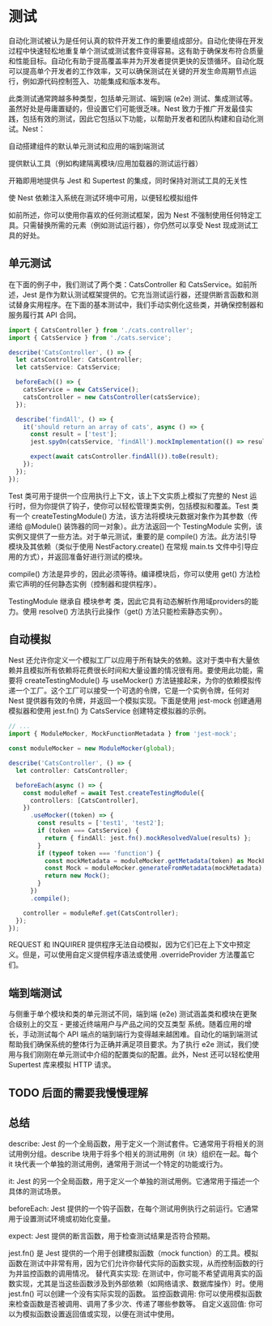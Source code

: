 # 测试

自动化测试被认为是任何认真的软件开发工作的重要组成部分。自动化使得在开发过程中快速轻松地重复单个测试或测试套件变得容易。这有助于确保发布符合质量和性能目标。自动化有助于提高覆盖率并为开发者提供更快的反馈循环。自动化既可以提高单个开发者的工作效率，又可以确保测试在关键的开发生命周期节点运行，例如源代码控制签入、功能集成和版本发布。

此类测试通常跨越多种类型，包括单元测试、端到端 (e2e) 测试、集成测试等。虽然好处是毋庸置疑的，但设置它们可能很乏味。Nest 致力于推广开发最佳实践，包括有效的测试，因此它包括以下功能，以帮助开发者和团队构建和自动化测试。Nest：

自动搭建组件的默认单元测试和应用的端到端测试

提供默认工具（例如构建隔离模块/应用加载器的测试运行器）

开箱即用地提供与 Jest 和 Supertest 的集成，同时保持对测试工具的无关性

使 Nest 依赖注入系统在测试环境中可用，以便轻松模拟组件

如前所述，你可以使用你喜欢的任何测试框架，因为 Nest 不强制使用任何特定工具。只需替换所需的元素（例如测试运行器），你仍然可以享受 Nest 现成测试工具的好处。


## 单元测试

在下面的例子中，我们测试了两个类：CatsController 和 CatsService。如前所述，Jest 是作为默认测试框架提供的。它充当测试运行器，还提供断言函数和测试替身实用程序。在下面的基本测试中，我们手动实例化这些类，并确保控制器和服务履行其 API 合同。

```ts
import { CatsController } from './cats.controller';
import { CatsService } from './cats.service';

describe('CatsController', () => {
  let catsController: CatsController;
  let catsService: CatsService;

  beforeEach(() => {
    catsService = new CatsService();
    catsController = new CatsController(catsService);
  });

  describe('findAll', () => {
    it('should return an array of cats', async () => {
      const result = ['test'];
      jest.spyOn(catsService, 'findAll').mockImplementation(() => result);

      expect(await catsController.findAll()).toBe(result);
    });
  });
});
```

Test 类可用于提供一个应用执行上下文，该上下文实质上模拟了完整的 Nest 运行时，但为你提供了钩子，使你可以轻松管理类实例，包括模拟和覆盖。Test 类有一个 createTestingModule() 方法，该方法将模块元数据对象作为其参数（传递给 @Module() 装饰器的同一对象）。此方法返回一个 TestingModule 实例，该实例又提供了一些方法。对于单元测试，重要的是 compile() 方法。此方法引导模块及其依赖（类似于使用 NestFactory.create() 在常规 main.ts 文件中引导应用的方式），并返回准备好进行测试的模块。

compile() 方法是异步的，因此必须等待。编译模块后，你可以使用 get() 方法检索它声明的任何静态实例（控制器和提供程序）。

TestingModule 继承自 模块参考 类，因此它具有动态解析作用域providers的能力。使用 resolve() 方法执行此操作（get() 方法只能检索静态实例）。

## 自动模拟

Nest 还允许你定义一个模拟工厂以应用于所有缺失的依赖。这对于类中有大量依赖并且模拟所有依赖将花费很长时间和大量设置的情况很有用。要使用此功能，需要将 createTestingModule() 与 useMocker() 方法链接起来，为你的依赖模拟传递一个工厂。这个工厂可以接受一个可选的令牌，它是一个实例令牌，任何对 Nest 提供器有效的令牌，并返回一个模拟实现。下面是使用 jest-mock 创建通用模拟器和使用 jest.fn() 为 CatsService 创建特定模拟器的示例。

```ts
// ...
import { ModuleMocker, MockFunctionMetadata } from 'jest-mock';

const moduleMocker = new ModuleMocker(global);

describe('CatsController', () => {
  let controller: CatsController;

  beforeEach(async () => {
    const moduleRef = await Test.createTestingModule({
      controllers: [CatsController],
    })
      .useMocker((token) => {
        const results = ['test1', 'test2'];
        if (token === CatsService) {
          return { findAll: jest.fn().mockResolvedValue(results) };
        }
        if (typeof token === 'function') {
          const mockMetadata = moduleMocker.getMetadata(token) as MockFunctionMetadata<any, any>;
          const Mock = moduleMocker.generateFromMetadata(mockMetadata);
          return new Mock();
        }
      })
      .compile();

    controller = moduleRef.get(CatsController);
  });
});
```

REQUEST 和 INQUIRER 提供程序无法自动模拟，因为它们已在上下文中预定义。但是，可以使用自定义提供程序语法或使用 .overrideProvider 方法覆盖它们。

## 端到端测试

与侧重于单个模块和类的单元测试不同，端到端 (e2e) 测试涵盖类和模块在更聚合级别上的交互 - 更接近终端用户与产品之间的交互类型 系统。随着应用的增长，手动测试每个 API 端点的端到端行为变得越来越困难。自动化的端到端测试帮助我们确保系统的整体行为正确并满足项目要求。为了执行 e2e 测试，我们使用与我们刚刚在单元测试中介绍的配置类似的配置。此外，Nest 还可以轻松使用 Supertest 库来模拟 HTTP 请求。

## TODO 后面的需要我慢慢理解








## 总结

describe: Jest 的一个全局函数，用于定义一个测试套件。它通常用于将相关的测试用例分组。describe 块用于将多个相关的测试用例（it 块）组织在一起。每个 it 块代表一个单独的测试用例，通常用于测试一个特定的功能或行为。

it: Jest 的另一个全局函数，用于定义一个单独的测试用例。它通常用于描述一个具体的测试场景。

beforeEach: Jest 提供的一个钩子函数，在每个测试用例执行之前运行。它通常用于设置测试环境或初始化变量。

expect: Jest 提供的断言函数，用于检查测试结果是否符合预期。

jest.fn() 是 Jest 提供的一个用于创建模拟函数（mock function）的工具。模拟函数在测试中非常有用，因为它们允许你替代实际的函数实现，从而控制函数的行为并监控函数的调用情况。
替代真实实现: 在测试中，你可能不希望调用真实的函数实现，尤其是当这些函数涉及到外部依赖（如网络请求、数据库操作）时。使用 jest.fn() 可以创建一个没有实际实现的函数。
监控函数调用: 你可以使用模拟函数来检查函数是否被调用、调用了多少次、传递了哪些参数等。
自定义返回值: 你可以为模拟函数设置返回值或实现，以便在测试中使用。
